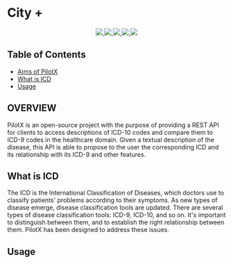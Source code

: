 # City +
<p align="center">
    <a href="https://www.python.org/doc/" alt="Python 3.7">
        <img src="https://img.shields.io/badge/python-v3.7+-blue.svg" />
    </a>
    <a href="https://github.com/EDJINEDJA/PilotX/blob/main/License" alt="Licence">
        <img src="https://img.shields.io/badge/license-MIT-yellow.svg" />
    </a>
    <a href="https://github.com/EDJINEDJA/PilotX/commits/main" alt="Commits">
        <img src="https://img.shields.io/github/last-commit/mhaythornthwaite/Football_Prediction_Project/master" />
    </a>
    <a href="https://github.com/EDJINEDJA/PilotX" alt="Activity">
        <img src="https://img.shields.io/badge/contributions-welcome-orange.svg" />
    </a>
    <a href="https://github.com/EDJINEDJA/PilotX" alt="Web Status">
        <img src="https://img.shields.io/website?down_color=red&down_message=down&up_color=success&up_message=up&url=http%3A%2F%2Fmatthaythornthwaite.pythonanywhere.com%2F" />
    </a>
</p>

## Table of Contents

<!--ts-->
* [Aims of PilotX](#Aims)
* [What is ICD](#ICD)
* [Usage](#Usage)

<!--te-->

## OVERVIEW
PilotX is an open-source project with the purpose of providing a REST API for clients to access descriptions of ICD-10 codes and compare them to ICD-9 codes in the healthcare domain.
Given a textual description of the disease, this API is able to propose to the user the corresponding ICD and its relationship with its ICD-9 and other features.

## What is ICD
The ICD is the International Classification of Diseases, which doctors use to classify patients' problems according to their symptoms. As new types of disease emerge, disease classification tools are updated. There are several types of disease classification tools: ICD-9, ICD-10, and so on. It's important to distinguish between them, and to establish the right relationship between them. PilotX has been designed to address these issues.

## Usage

